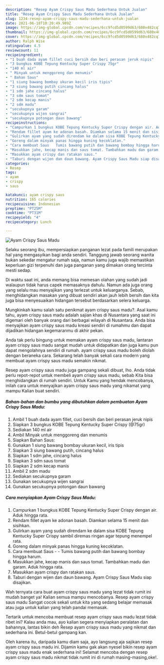 ```yaml
---
description: "Resep Ayam Crispy Saus Madu Sederhana Untuk Jualan"
title: "Resep Ayam Crispy Saus Madu Sederhana Untuk Jualan"
slug: 1234-resep-ayam-crispy-saus-madu-sederhana-untuk-jualan
date: 2021-06-18T10:20:49.909Z
image: https://img-global.cpcdn.com/recipes/6cc9fcd5d0599d63/680x482cq70/ayam-crispy-saus-madu-foto-resep-utama.jpg
thumbnail: https://img-global.cpcdn.com/recipes/6cc9fcd5d0599d63/680x482cq70/ayam-crispy-saus-madu-foto-resep-utama.jpg
cover: https://img-global.cpcdn.com/recipes/6cc9fcd5d0599d63/680x482cq70/ayam-crispy-saus-madu-foto-resep-utama.jpg
author: Ralph Wise
ratingvalue: 4.5
reviewcount: 11
recipeingredient:
- "1 buah dada ayam fillet cuci bersih dan beri perasan jeruk nipis"
- "3 bungkus KOBE Tepung Kentucky Super Crispy 75gr"
- "140 ml air"
- " Minyak untuk menggoreng dan menumis"
- " Bahan Saus"
- "1 siung bawang bombay ukuran kecil iris tipis"
- "3 siung bawang putih cincang halus"
- "1 sdm jahe cincang halus"
- "3 sdm saus tomat"
- "2 sdm kecap manis"
- "2 sdm madu"
- "secukupnya garam"
- "secukupnya wijen sangrai"
- "secukupnya potongan daun bawang"
recipeinstructions:
- "Campurkan 1 bungkus KOBE Tepung Kentucky Super Crispy dengan air. Aduk hingga rata."
- "Rendam fillet ayam ke adonan basah. Diamkan selama 15 menit dan sisihkan."
- "Gulirkan ayam yang sudah direndam ke dalam sisa KOBE Tepung Kentucky Super Crispy sambil diremas ringan agar tepung menempel rata."
- "Goreng dalam minyak panas hingga kuning kecoklatan."
- "Cara membuat Saus   Tumis bawang putih dan bawang bombay hingga harum."
- "Masukkan jahe, kecap manis dan saus tomat. Tambahkan madu dan garam. Aduk hingga rata."
- "Masukkan ayam crispy dan ratakan saus."
- "Taburi dengan wijen dan daun bawang. Ayam Crispy Saus Madu siap disajikan."
categories:
- Resep
tags:
- ayam
- crispy
- saus

katakunci: ayam crispy saus 
nutrition: 165 calories
recipecuisine: Indonesian
preptime: "PT25M"
cooktime: "PT31M"
recipeyield: "4"
recipecategory: Lunch

---
```



![Ayam Crispy Saus Madu](https://img-global.cpcdn.com/recipes/6cc9fcd5d0599d63/680x482cq70/ayam-crispy-saus-madu-foto-resep-utama.jpg)

Selaku seorang ibu, mempersiapkan panganan lezat pada famili merupakan hal yang mengasyikan bagi anda sendiri. Tanggung jawab seorang  wanita bukan sekedar mengatur rumah saja, namun kamu juga wajib memastikan keperluan gizi terpenuhi dan juga panganan yang dimakan orang tercinta mesti sedap.

Di waktu  saat ini, anda memang bisa memesan olahan yang sudah jadi walaupun tidak harus capek memasaknya dahulu. Namun ada juga orang yang selalu mau menyajikan yang terlezat untuk keluarganya. Sebab, menghidangkan masakan yang dibuat sendiri akan jauh lebih bersih dan kita juga bisa menyesuaikan hidangan tersebut berdasarkan selera keluarga. 



Mungkinkah kamu salah satu penikmat ayam crispy saus madu?. Asal kamu tahu, ayam crispy saus madu adalah sajian khas di Nusantara yang saat ini digemari oleh banyak orang dari berbagai wilayah di Nusantara. Anda bisa menyajikan ayam crispy saus madu kreasi sendiri di rumahmu dan dapat dijadikan hidangan kegemaranmu di akhir pekan.

Anda tak perlu bingung untuk memakan ayam crispy saus madu, lantaran ayam crispy saus madu sangat mudah untuk didapatkan dan juga kamu pun dapat mengolahnya sendiri di rumah. ayam crispy saus madu boleh diolah dengan beraneka cara. Sekarang telah banyak sekali cara modern yang membuat ayam crispy saus madu semakin nikmat.

Resep ayam crispy saus madu juga gampang sekali dibuat, lho. Anda tidak perlu repot-repot untuk membeli ayam crispy saus madu, sebab Kita bisa menghidangkan di rumah sendiri. Untuk Kamu yang hendak mencobanya, inilah cara untuk menyajikan ayam crispy saus madu yang nikamat yang mampu Kalian buat sendiri.

<!--inarticleads1-->

##### Bahan-bahan dan bumbu yang dibutuhkan dalam pembuatan Ayam Crispy Saus Madu:

1. Ambil 1 buah dada ayam fillet, cuci bersih dan beri perasan jeruk nipis
1. Siapkan 3 bungkus KOBE Tepung Kentucky Super Crispy (@75gr)
1. Sediakan 140 ml air
1. Ambil  Minyak untuk menggoreng dan menumis
1. Siapkan  Bahan Saus:
1. Gunakan 1 siung bawang bombay ukuran kecil, iris tipis
1. Siapkan 3 siung bawang putih, cincang halus
1. Siapkan 1 sdm jahe, cincang halus
1. Siapkan 3 sdm saus tomat
1. Siapkan 2 sdm kecap manis
1. Ambil 2 sdm madu
1. Sediakan secukupnya garam
1. Gunakan secukupnya wijen sangrai
1. Gunakan secukupnya potongan daun bawang




<!--inarticleads2-->

##### Cara menyiapkan Ayam Crispy Saus Madu:

1. Campurkan 1 bungkus KOBE Tepung Kentucky Super Crispy dengan air. Aduk hingga rata.
1. Rendam fillet ayam ke adonan basah. Diamkan selama 15 menit dan sisihkan.
1. Gulirkan ayam yang sudah direndam ke dalam sisa KOBE Tepung Kentucky Super Crispy sambil diremas ringan agar tepung menempel rata.
1. Goreng dalam minyak panas hingga kuning kecoklatan.
1. Cara membuat Saus -  -  Tumis bawang putih dan bawang bombay hingga harum.
1. Masukkan jahe, kecap manis dan saus tomat. Tambahkan madu dan garam. Aduk hingga rata.
1. Masukkan ayam crispy dan ratakan saus.
1. Taburi dengan wijen dan daun bawang. Ayam Crispy Saus Madu siap disajikan.




Wah ternyata cara buat ayam crispy saus madu yang lezat tidak rumit ini mudah banget ya! Kalian semua mampu mencobanya. Resep ayam crispy saus madu Sangat cocok sekali untuk kita yang sedang belajar memasak atau juga untuk kalian yang telah pandai memasak.

Tertarik untuk mencoba membuat resep ayam crispy saus madu lezat tidak ribet ini? Kalau anda mau, ayo kalian segera menyiapkan peralatan dan bahannya, lantas bikin deh Resep ayam crispy saus madu yang nikmat dan sederhana ini. Betul-betul gampang kan. 

Oleh karena itu, daripada kamu diam saja, ayo langsung aja sajikan resep ayam crispy saus madu ini. Dijamin kamu gak akan nyesel bikin resep ayam crispy saus madu enak sederhana ini! Selamat mencoba dengan resep ayam crispy saus madu nikmat tidak rumit ini di rumah masing-masing,oke!.

